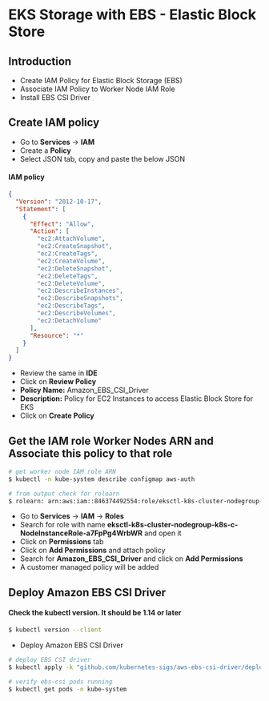 # EKS Storage with EBS - Elastic Block Store

## Introduction
- Create IAM Policy for Elastic Block Storage (EBS)
- Associate IAM Policy to Worker Node IAM Role
- Install EBS CSI Driver

## Create IAM policy
- Go to **Services** -> **IAM**
- Create a **Policy**
- Select JSON tab, copy and paste the below JSON

#### IAM policy
```json
{
  "Version": "2012-10-17",
  "Statement": [
    {
      "Effect": "Allow",
      "Action": [
        "ec2:AttachVolume",
        "ec2:CreateSnapshot",
        "ec2:CreateTags",
        "ec2:CreateVolume",
        "ec2:DeleteSnapshot",
        "ec2:DeleteTags",
        "ec2:DeleteVolume",
        "ec2:DescribeInstances",
        "ec2:DescribeSnapshots",
        "ec2:DescribeTags",
        "ec2:DescribeVolumes",
        "ec2:DetachVolume"
      ],
      "Resource": "*"
    }
  ]
}
```
- Review the same in **IDE**
- Click on **Review Policy**
- **Policy Name:** Amazon_EBS_CSI_Driver
- **Description:** Policy for EC2 Instances to access Elastic Block Store for EKS
- Click on **Create Policy**

## Get the IAM role Worker Nodes ARN and Associate this policy to that role

```bash
# get worker node IAM role ARN
$ kubectl -n kube-system describe configmap aws-auth

# from output check for rolearn
$ rolearn: arn:aws:iam::846374492554:role/eksctl-k8s-cluster-nodegroup-k8s-c-NodeInstanceRole-a7FpPg4WrbWR
```
- Go to **Services** -> **IAM** -> **Roles**
- Search for role with name **eksctl-k8s-cluster-nodegroup-k8s-c-NodeInstanceRole-a7FpPg4WrbWR** and open it
- Click on **Permissions** tab
- Click on **Add Permissions** and attach policy
- Search for **Amazon_EBS_CSI_Driver** and click on **Add Permissions**
- A customer managed policy will be added

## Deploy Amazon EBS CSI Driver

#### Check the kubectl version. It should be 1.14 or later
```bash
$ kubectl version --client
```
- Deploy Amazon EBS CSI Driver
```bash
# deploy EBS CSI driver
$ kubectl apply -k "github.com/kubernetes-sigs/aws-ebs-csi-driver/deploy/kubernetes/overlays/stable/?ref=master"

# verify ebs-csi pods running
$ kubectl get pods -n kube-system
```